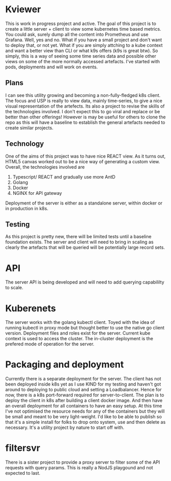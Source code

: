 # Kviewer 
This is work in progress project and active. The goal of this project is to create a little server + client to view some kubernetes time based metrics. You could ask, surely dump all the content into Prometheus and use Grafana. Well, yes and no. What if you have a small project and don't want to deploy that, or not yet. What if you are simply attching to a kube context and want a better view than CLI or what k9s offers (k9s is great btw). So simply, this is a way of seeing some time series data and possible other views on some of the more normally accessed artefacts. I've started with pods, deployments and will work on events.

## Plans
I can see this utility growing and becoming a non-fully-fledged k8s client. The focus and USP is really to view data, mainly time-series, to give a nice visual representation of the artefects. Its also a project to revise the skills of the technologies involved. I don't expect this to go viral and replace or be better than other offerings! However is may be useful for others to clone the repo as this will have a baseline to establish the general artefacts needed to create similar projects.

## Technology
One of the aims of this project was to have nice REACT view. As it turns out, HTML5 canvas worked out to be a nice way of generating a custom view. Overall, the technologies involved are
1. Typescript/ REACT and gradually use more AntD
2. Golang
3. Docker
4. NGINX for API gateway

Deployment of the server is either as a standalone server, within docker or in production in k8s.

## Testing

As this project is pretty new, there will be limited tests until a baseline foundation exists.
The server and client will need to bring in scaling as clearly the artefacts that will be queried will be potentially large record sets.

# API
The server API is being developed and will need to add querying capabililty to scale.

# Kuberenets
The server works with the golang kubectl client. Toyed with the idea of running kubectl in proxy mode but thought better to use the native go client version.
Deployment files and roles exist for the server.
Current kube context is used to access the cluster.
The in-cluster deployment is the prefered mode of operation for the server.

# Packaging and deployment
Currently there is a separate deployment for the server. The client has not been deployed inside k8s yet as I use KIND for my testing and haven't got around to deploying to public cloud and setting a Loadbalancer. Hence for now, there is a k8s port-forward required for server-to-client.
The plan is to deploy the client in k8s after building a client docker image. And then have an overall deployment for all containers to have an easy setup.
At this time I've not optimised the resource needs for any of the containers but they will be small and meant to be very light-weight. I'd like to be able to publish so that it's a simple install for folks to drop onto system, use and then delete as necessary. It's a utility project by nature to start off with.

# filtersvr
There is a sister project to provide a proxy server to filter some of the API requests with query params. This is really a NodJS playgound and not expected to last.

